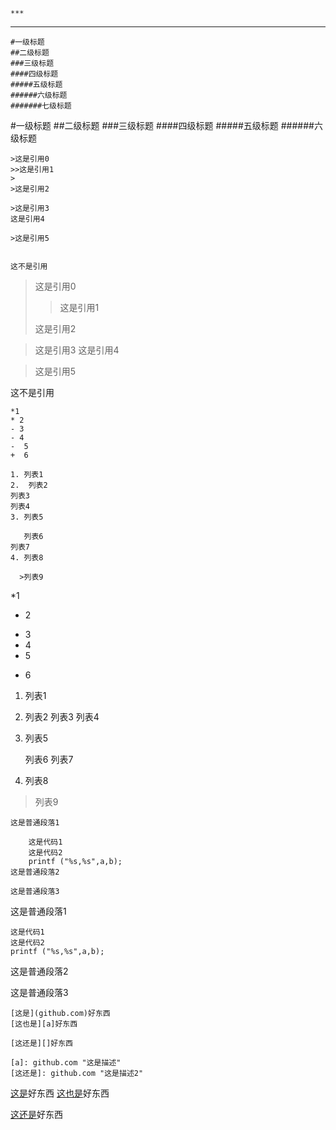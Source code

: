 ```
***
```
***

```
#一级标题
##二级标题
###三级标题
####四级标题
#####五级标题
######六级标题
#######七级标题
```
#一级标题
##二级标题
###三级标题
####四级标题
#####五级标题
######六级标题

```
>这是引用0
>>这是引用1
>
>这是引用2

>这是引用3
这是引用4

>这是引用5


这不是引用
```

>这是引用0
>>这是引用1
>
>这是引用2

>这是引用3
这是引用4

>这是引用5


这不是引用

```
*1
* 2
- 3
- 4
-  5
+  6

1. 列表1
2.  列表2
列表3
列表4
3. 列表5

   列表6
列表7
4. 列表8

  >列表9
```
*1
* 2
- 3
- 4
-  5
+  6

1. 列表1
2.  列表2
列表3
列表4
3. 列表5

   列表6
列表7
4. 列表8

  >列表9
  
```
这是普通段落1

    这是代码1
    这是代码2
    printf ("%s,%s",a,b);
这是普通段落2

这是普通段落3
```
这是普通段落1

    这是代码1
    这是代码2
    printf ("%s,%s",a,b);
这是普通段落2

这是普通段落3


```
[这是](github.com)好东西
[这也是][a]好东西

[这还是][]好东西

[a]: github.com "这是描述"
[这还是]: github.com "这是描述2"
```
[这是](github.com)好东西
[这也是][a]好东西

[这还是][]好东西

[a]: github.com "这是描述"
[这还是]: github.com "这是描述2"
